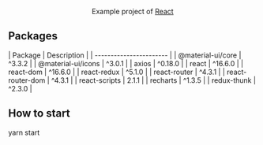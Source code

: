 <p align="center">
  Example project of <a href="https://facebook.github.io/react">React</a>
</p>


## Packages

| Package | Description |
| ----------------------- |
| @material-ui/core | ^3.3.2 |
| @material-ui/icons | ^3.0.1 |
| axios | ^0.18.0 |
| react | ^16.6.0 |
| react-dom | ^16.6.0 |
| react-redux | ^5.1.0 |
| react-router | ^4.3.1 |
| react-router-dom | ^4.3.1 |
| react-scripts | 2.1.1 |
| recharts | ^1.3.5 |
| redux-thunk | ^2.3.0 |

## How to start

yarn start

